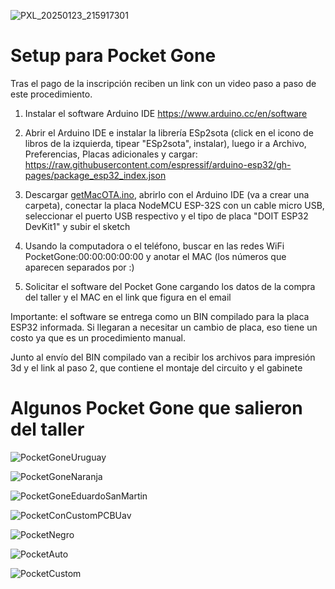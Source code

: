 ![PXL_20250123_215917301](https://github.com/user-attachments/assets/5f207de2-f029-4c2a-beee-f13e466c583d)

# Setup para Pocket Gone

Tras el pago de la inscripción reciben un link con un video paso a paso de este procedimiento.

1. Instalar el software Arduino IDE https://www.arduino.cc/en/software

2. Abrir el Arduino IDE e instalar la librería ESp2sota (click en el icono de libros de la izquierda, tipear "ESp2sota", instalar), luego ir a Archivo, Preferencias, Placas adicionales y cargar: https://raw.githubusercontent.com/espressif/arduino-esp32/gh-pages/package_esp32_index.json

3. Descargar [getMacOTA.ino](https://github.com/ronibandini/tallerPocketGone/blob/main/getMacOta.ino), abrirlo con el Arduino IDE (va a crear una carpeta), conectar la placa NodeMCU ESP-32S con un cable micro USB, seleccionar el puerto USB respectivo y el tipo de placa "DOIT ESP32 DevKit1" y subir el sketch

4. Usando la computadora o el teléfono, buscar en las redes WiFi PocketGone:00:00:00:00:00 y anotar el MAC (los números que aparecen separados por :)

5. Solicitar el software del Pocket Gone cargando los datos de la compra del taller y el MAC en el link que figura en el email

Importante: el software se entrega como un BIN compilado para la placa ESP32 informada. Si llegaran a necesitar un cambio de placa, eso tiene un costo ya que es un procedimiento manual.

Junto al envío del BIN compilado van a recibir los archivos para impresión 3d y el link al paso 2, que contiene el montaje del circuito y el gabinete


# Algunos Pocket Gone que salieron del taller

![PocketGoneUruguay](https://github.com/user-attachments/assets/d0d42cdd-2a53-4920-a716-7157fbde7380)

![PocketGoneNaranja](https://github.com/user-attachments/assets/c4475be1-280f-4bef-987e-fcd33faa13c4)

![PocketGoneEduardoSanMartin](https://github.com/user-attachments/assets/d2fb5b5b-baf3-4d6e-ba29-49794cda4a63)

![PocketConCustomPCBUav](https://github.com/user-attachments/assets/416dcded-95e7-4cf8-8ffe-16f74d5da6d1)

![PocketNegro](https://github.com/user-attachments/assets/5fc81357-3be2-4aa2-a21a-de99eb035241)

![PocketAuto](https://github.com/user-attachments/assets/257e4322-da4f-4368-8e51-4d537dc3f114)

![PocketCustom](https://github.com/user-attachments/assets/81d68306-f2e9-4238-8e35-a6926cecb764)









